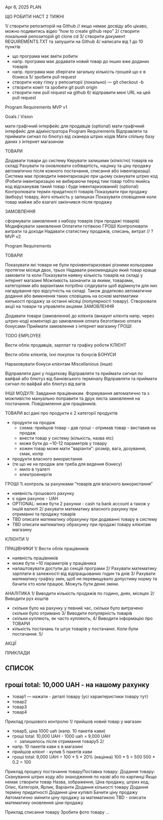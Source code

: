 Apr 6, 2025
PLAN

ЩО РОБИТИ НАСТ 2 ТИЖНІ

1/ створити репозиторій на Github
// якщо немає досвіду або цікаво, можно подивитись відео “how to create github repo”
2/ створити локальний репозиторій 
git clone <URL>
cd <DIRECTORY-NAME>
3/ створити документ REQUIREMENTS.TXT та запушити на Github
4/ написати від 1 до 10 пунктів 
- що програма має вміти робити
- напр. програма має додавати новий товар до інших вже доданих товарів
- напр. програма має зберігати загальну кількість грошей що є в бізнеса 
5/ зробити pull request
- створити нову гілку у репозиторіі (локально) — git checkout -b <new-branch-new>
- створити коміт та зробити git push origin <new-branch-new>
- створити new pull request на github
6/ відправити мені URL на цей pull request 

Program Requirements 
MVP v1

Goals / Vision

мати графічний інтерфейс для продавців
(optional) мати графічний інтерфейс для адміністратора
Program Requirements
Відправляти та приймати сигнал по блютуз від сканера штрих кодів
Мати спільну базу даних з інтернет магазином

ТОВАРИ

Додавати товари до систему
Керувати залишкми (кілкістю) товарів на складі
Рахувати та оновлювати собівартість, націнку та ціну продажу автоматично після кожного постачання, списання або інвентаризації.
Система має проводити інвентаризацію при цьому сканувати штрих код (Робити інвентаризацію не вибираючи перед тим товар тобто якийсь код відсканував такий товар і буде інвентаризований)
(optional) Контролювати термін придатності товарів
Показувати при продажу (вибору) товару, його кількість у залишках
Показувати сповіщення коли товар майже або взагалі закінчився після продажу

ЗАМОВЛЕННЯ

сформувати замовлення з набору товарів (при продажі товарів)
Модифікувати замовлення
Оплатити готівкою
ГРОШІ
Контролювати витрати та доходи
Надавати статистику продажів, списань, витрат // ?
MVP v2

Program Requirements

ТОВАРИ

Показувати які товари не були проінвентаризовані різними кольорами протягом місяця двох, трьох
Надавати рекомендацію який товар краще замовити та коли
Показувати наявну кількість товарів на складі у інтернет магазині
Можливість зазначити за якими, товарами, категоріями або варіантами потрібно слідкувати щоб відімкнути для них нагадування про відсутність на складі. Також додатково автоматичне додання або вимкнення таких сповіщень на основі математики килькості продажу за останні місяці (популярності товару).
Створювати акції на товари та управляти акціями
ЗАМОВЛЕННЯ

Додавати товари (замовлення) до клієнта (аккаунт клієнта напр. через штрих-код)
коментарі до замовлення
оплата безготівкою
оплата бонусами
Приймати замовлення з інтернет магазину
ГРОШІ

TODO
EMPLOYEE

Вести облік продавців, зарплат та графіку роботи
КЛІЄНТ

Вести облік клієнтів, їхні покупок та бонусів
БОНУСИ

Нараховувати бонуси клієнтам
Miscellanious (інше)

Відправляти дані у податкову
Відправляти та приймати сигнал по вайфай або блютуз від банківського терміналу
Відправляти та приймати сигнал по вайфай або блютуз від вагів

ІНШІ МОДУЛІ:
Завдання працівникам. Формування автоматично та з можливістю мануально поправити та друк листа замовлення на постачання. Повідомлення для працівників.

ТОВАРИ
всі дані про продукти
є 2 категорії  продуктів
- продукти на продаж
  - схема: прийшов товар - дав гроші - отримав товар - виставив на продаж
  - внести товар у систему (кількість, назва etc)
  - може бути до ~10-12 параметрів у товару
  - кожен товар може мати "варіанти": розмір, вага, дозування, смак, колір
- продукти власного використання
- (те що не на продаж але треба для ведення бізнесу)
  - мило в туалеті
  - електроенергія

ГРОШІ
1\ контроль за рахунками “товарів для власного використання”
- наявність грошового рахунку
- є один рахунок - UAH
- OPTIONAL: може бути 2 рахунки - cash та bank account а також у іншій валюті
2/ рахувати математику власного рахунку при отриманні та продажу товарів
- TBD описати математику обрахунку при додаванні товару в систему
- TBD описати математику обрахунку при продажі товару клієнтам магазину 


КЛІЄНТИ
1/ 

ПРАЦІВНИКИ
1/ Вести облік працівників
- наявність працівників
- може бути ~10 параметрів у працівника
- налаштовувати доступи до секцій програми
2/ Рахувати математику зарплати в залежності від відпрацьованих годин та днів
3/ Рахувати математику графіку змін, щоб не перевищувало допустиму норму та бачити хто коли працює. Можуть бути денні зміни.

АНАЛІТИКА
1/ Виводити кількість продажів по годино, днях, місяцях
2/ Виводити рух коштів
- скільки було на рахунку у певний час, скільки було витрачено скільки було отримано 
3/ Виводити популярність товарів
- скільки купляють, як часто купляють,
4/ Виводити інформацію про ТОВАРИ
- кількість постачань та штук товарів у постачанні. Коли були постачання. 
5/

АКЦІЇ



ПРИКЛАДИ

СПИСОК
----
гроші total: 10,000 UAH - на нашому рахунку
---
- товар1 — нажати - деталі товару (усі характеристики товару тут)
- товар2
- товар3
- товар4


Приклад грошового контролю
1/ прийшов новий товар у магазин
- товар5, ціна 1000 uah (напр. 10 пакетів кави)
- гроші total: 10,000 UAH - 1000 uah = 9,000 UAH
  - залишилось після отримання товару5
2/ 
- напр. 10 пакетів кави є в магазині
- прийшов клієнт - купив 5 пакетів кави
- гроші total: 9,000 UAH + 100 * 5 * 20% (націнка)
100 * 5 = 500
500 * 0.2 = 100

Приклад процесу постачання товаруПоставка товару:
    Додання товару:
        Сканування штрих коду або знаходження по назві або по картинці
            Якщо немає створити товар
                Назва, зображення, Ціна продажу, штрих код, Опис, Категорія, Ярлик, Варіанти
        Додання кількості товару
        Додання терміну придатності
        Додання ціни купівлі
        Бачити ціну продажу
        Автоматично змінити ціну продажу за математикою
        TBD - описати математику оновлення ціни продажу

Приклад списання товару
  Зробити фото товару
  ...
